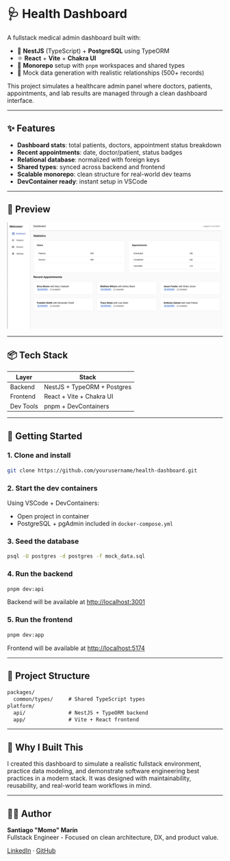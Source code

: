 # 🩺 Health Dashboard

A fullstack medical admin dashboard built with:

- 🧠 **NestJS** (TypeScript) + **PostgreSQL** using TypeORM
- ⚛️ **React** + **Vite** + **Chakra UI**
- 🧱 **Monorepo** setup with `pnpm` workspaces and shared types
- 🧪 Mock data generation with realistic relationships (500+ records)

This project simulates a healthcare admin panel where doctors, patients, appointments, and lab results are managed through a clean dashboard interface.

---

## ✨ Features

- **Dashboard stats**: total patients, doctors, appointment status breakdown
- **Recent appointments**: date, doctor/patient, status badges
- **Relational database**: normalized with foreign keys
- **Shared types**: synced across backend and frontend
- **Scalable monorepo**: clean structure for real-world dev teams
- **DevContainer ready**: instant setup in VSCode

---

## 📸 Preview

![Dashboard Screenshot](./preview.png)

---

## 📦 Tech Stack

| Layer     | Stack                       |
|-----------|-----------------------------|
| Backend   | NestJS + TypeORM + Postgres |
| Frontend  | React + Vite + Chakra UI    |
| Dev Tools | pnpm + DevContainers        |

---

## 🚀 Getting Started

### 1. Clone and install

```bash
git clone https://github.com/yourusername/health-dashboard.git
```

### 2. Start the dev containers

Using VSCode + DevContainers:

- Open project in container
- PostgreSQL + pgAdmin included in `docker-compose.yml`

### 3. Seed the database

```bash
psql -U postgres -d postgres -f mock_data.sql
```

### 4. Run the backend

```bash
pnpm dev:api
```

Backend will be available at [http://localhost:3001](http://localhost:3001)

### 5. Run the frontend

```bash
pnpm dev:app
```

Frontend will be available at [http://localhost:5174](http://localhost:5174)

---

## 📁 Project Structure

```
packages/
  common/types/     # Shared TypeScript types
platform/
  api/              # NestJS + TypeORM backend
  app/              # Vite + React frontend
```

---

## 🧠 Why I Built This

I created this dashboard to simulate a realistic fullstack environment, practice data modeling, and demonstrate software engineering best practices in a modern stack. It was designed with maintainability, reusability, and real-world team workflows in mind.

---

## 🧑‍💻 Author

**Santiago "Momo" Marín**  
Fullstack Engineer - Focused on clean architecture, DX, and product value.

[LinkedIn](https://linkedin.com/in/stgogm) · [GitHub](https://github.com/stgogm)
